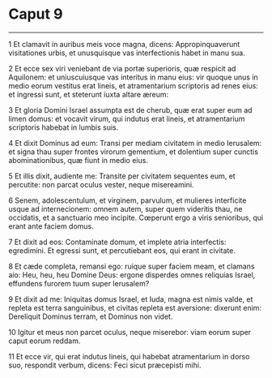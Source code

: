 # Caput 9

***

1 Et clamavit in auribus meis voce magna, dicens: Appropinquaverunt visitationes urbis, et unusquisque vas interfectionis habet in manu sua.

2 Et ecce sex viri veniebant de via portæ superioris, quæ respicit ad Aquilonem: et uniuscuiusque vas interitus in manu eius: vir quoque unus in medio eorum vestitus erat lineis, et atramentarium scriptoris ad renes eius: et ingressi sunt, et steterunt iuxta altare æreum:

3 Et gloria Domini Israel assumpta est de cherub, quæ erat super eum ad limen domus: et vocavit virum, qui indutus erat lineis, et atramentarium scriptoris habebat in lumbis suis.

4 Et dixit Dominus ad eum: Transi per mediam civitatem in medio Ierusalem: et signa thau super frontes virorum gementium, et dolentium super cunctis abominationibus, quæ fiunt in medio eius.

5 Et illis dixit, audiente me: Transite per civitatem sequentes eum, et percutite: non parcat oculus vester, neque misereamini.

6 Senem, adolescentulum, et virginem, parvulum, et mulieres interficite usque ad internecionem: omnem autem, super quem videritis thau, ne occidatis, et a sanctuario meo incipite. Cœperunt ergo a viris senioribus, qui erant ante faciem domus.

7 Et dixit ad eos: Contaminate domum, et implete atria interfectis: egredimini. Et egressi sunt, et percutiebant eos, qui erant in civitate.

8 Et cæde completa, remansi ego: ruique super faciem meam, et clamans aio: Heu, heu, heu Domine Deus: ergone disperdes omnes reliquias Israel, effundens furorem tuum super Ierusalem?

9 Et dixit ad me: Iniquitas domus Israel, et Iuda, magna est nimis valde, et repleta est terra sanguinibus, et civitas repleta est aversione: dixerunt enim: Dereliquit Dominus terram, et Dominus non videt.

10 Igitur et meus non parcet oculus, neque miserebor: viam eorum super caput eorum reddam.

11 Et ecce vir, qui erat indutus lineis, qui habebat atramentarium in dorso suo, respondit verbum, dicens: Feci sicut præcepisti mihi.

